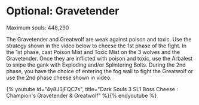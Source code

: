 # Optional: Gravetender

Maximum souls: 448,290

The Gravetender and Greatwolf are weak against poison and toxic. Use the
strategy shown in the video below to cheese the 1st phase of the fight. In the
1st phase, cast Poison Mist and Toxic Mist on the 3 wolves and the Gravetender.
Once they are inflicted with poison and toxic, use the Arbalest to snipe the
gank with Exploding and/or Splintering Bolts. During the 2nd phase, you have the
choice of entering the fog wall to fight the Greatwolf or use the 2nd phase
cheese shown in video.

{% youtube id="4y8J3jFQC7s", title="Dark Souls 3 SL1 Boss Cheese : Champion's Gravetender & Greatwolf" %}{% endyoutube %}
